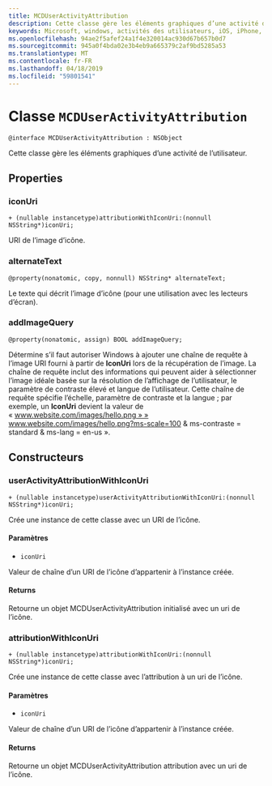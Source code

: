```yaml
---
title: MCDUserActivityAttribution
description: Cette classe gère les éléments graphiques d’une activité de l’utilisateur.
keywords: Microsoft, windows, activités des utilisateurs, iOS, iPhone, objectiveC, les appareils, Project Rome connectés
ms.openlocfilehash: 94ae2f5afef24a1f4e320014ac930d67b657b0d7
ms.sourcegitcommit: 945a0f4bda02e3b4eb9a665379c2af9bd5285a53
ms.translationtype: MT
ms.contentlocale: fr-FR
ms.lasthandoff: 04/18/2019
ms.locfileid: "59801541"
---
```

# <a name="class-mcduseractivityattribution"></a>Classe `MCDUserActivityAttribution`

```
@interface MCDUserActivityAttribution : NSObject
```

Cette classe gère les éléments graphiques d’une activité de l’utilisateur.

## <a name="properties"></a>Properties

### <a name="iconuri"></a>iconUri
`+ (nullable instancetype)attributionWithIconUri:(nonnull NSString*)iconUri;`

URI de l’image d’icône.

### <a name="alternatetext"></a>alternateText
`@property(nonatomic, copy, nonnull) NSString* alternateText;`

Le texte qui décrit l’image d’icône (pour une utilisation avec les lecteurs d’écran).

### <a name="addimagequery"></a>addImageQuery
`@property(nonatomic, assign) BOOL addImageQuery;`

Détermine s’il faut autoriser Windows à ajouter une chaîne de requête à l’image URI fourni à partir de **IconUri** lors de la récupération de l’image. La chaîne de requête inclut des informations qui peuvent aider à sélectionner l’image idéale basée sur la résolution de l’affichage de l’utilisateur, le paramètre de contraste élevé et langue de l’utilisateur. Cette chaîne de requête spécifie l’échelle, paramètre de contraste et la langue ; par exemple, un **IconUri** devient la valeur de « www.website.com/images/hello.png » » www.website.com/images/hello.png?ms-scale=100 & ms-contraste = standard & ms-lang = en-us ».

## <a name="constructors"></a>Constructeurs

### <a name="useractivityattributionwithiconuri"></a>userActivityAttributionWithIconUri
`+ (nullable instancetype)userActivityAttributionWithIconUri:(nonnull NSString*)iconUri;`

Crée une instance de cette classe avec un URI de l’icône.

#### <a name="parameters"></a>Paramètres
* `iconUri` 

Valeur de chaîne d’un URI de l’icône d’appartenir à l’instance créée.

#### <a name="returns"></a>Returns
Retourne un objet MCDUserActivityAttribution initialisé avec un uri de l’icône.

### <a name="attributionwithiconuri"></a>attributionWithIconUri
`+ (nullable instancetype)attributionWithIconUri:(nonnull NSString*)iconUri;`

Crée une instance de cette classe avec l’attribution à un uri de l’icône.

#### <a name="parameters"></a>Paramètres
* `iconUri` 

Valeur de chaîne d’un URI de l’icône d’appartenir à l’instance créée.

#### <a name="returns"></a>Returns
Retourne un objet MCDUserActivityAttribution attribution avec un uri de l’icône.